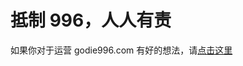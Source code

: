 # 抵制 996，人人有责

如果你对于运营 godie996.com 有好的想法，请[点击这里](https://github.com/godie996/contribution/issues/new)
